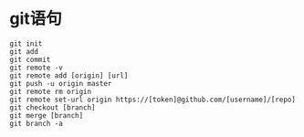 # git语句
    git init
    git add 
    git commit 
    git remote -v
    git remote add [origin] [url]
    git push -u origin master
    git remote rm origin
    git remote set-url origin https://[token]@github.com/[username]/[repo]
    git checkout [branch]
    git merge [branch]
    git branch -a